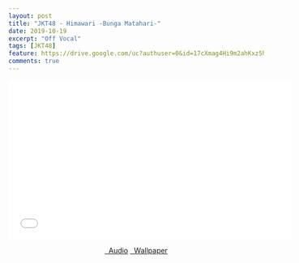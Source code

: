 ```yaml
---
layout: post
title: "JKT48 - Himawari -Bunga Matahari-"
date: 2019-10-19
excerpt: "Off Vocal"
tags: [JKT48]
feature: https://drive.google.com/uc?authuser=0&id=17cXmag4Hi9m2ahKxz5h9aZrC0zSnubBW&export=download
comments: true
---
```

<iframe width="560" height="315" src="//www.youtube.com/embed/IROqS19Ru8g" frameborder="0"> </iframe>
<center>
<figure class="half">
<a href="https://drive.google.com/uc?authuser=0&id=1HBU5F5_K4TUulIdsqXlr7gOegT8glSBu&export=download" class="btn" target="_blank" rel="noopener noreferrer"><i class="fa fa-caret-down"></i> &nbsp; Audio</a>
<a href="https://drive.google.com/uc?authuser=0&id=17cXmag4Hi9m2ahKxz5h9aZrC0zSnubBW&export=download" class="btn" target="_blank" rel="noopener noreferrer"><i class="fa fa-caret-down"></i> &nbsp; Wallpaper</a>
</figure>
</center>
